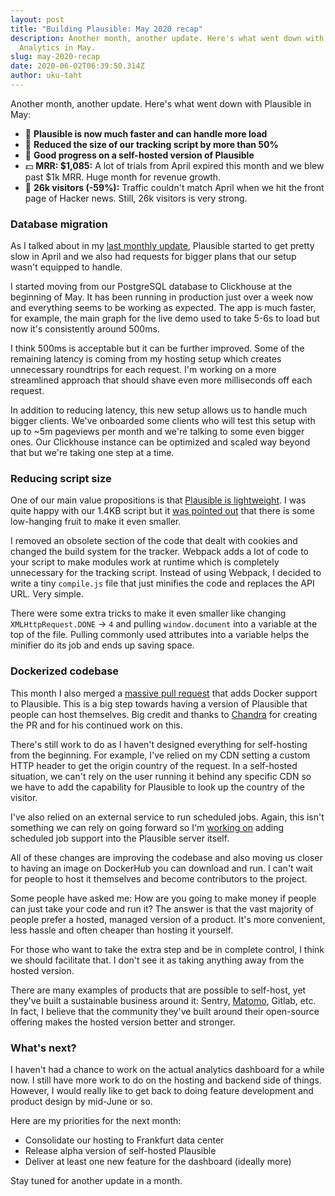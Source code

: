 ```yaml
---
layout: post
title: "Building Plausible: May 2020 recap"
description: Another month, another update. Here's what went down with Plausible
  Analytics in May.
slug: may-2020-recap
date: 2020-06-02T06:39:50.314Z
author: uku-taht
---
```

Another month, another update. Here's what went down with Plausible in May:

* 🚀 **Plausible is now much faster and can handle more load**
* 🙌 **Reduced the size of our tracking script by more than 50%**
* 🔨 **Good progress on a self-hosted version of Plausible**
* 💵 **MRR: $1,085:** A lot of trials from April expired this month and we blew past $1k MRR. Huge month for revenue growth.
* 👩 **26k visitors (-59%):** Traffic couldn't match April when we hit the front page of Hacker news. Still, 26k visitors is very strong.

### Database migration

As I talked about in my [last monthly update](https://plausible.io/blog/april-2020-recap#scaling-plausible), Plausible started to get pretty slow in April and we also had requests for bigger plans that our setup wasn't equipped to handle.

I started moving from our PostgreSQL database to Clickhouse at the beginning of May. It has been running in production just over a week now and everything seems to be working as expected. The app is much faster, for example, the main graph for the live demo used to take 5-6s to load but now it's consistently around 500ms.

I think 500ms is acceptable but it can be further improved. Some of the remaining latency is coming from my hosting setup which creates unnecessary roundtrips for each request. I'm working on a more streamlined approach that should shave even more milliseconds off each request.

In addition to reducing latency, this new setup allows us to handle much bigger clients. We've onboarded some clients who will test this setup with up to ~5m pageviews per month and we're talking to some even bigger ones. Our Clickhouse instance can be optimized and scaled way beyond that but we're taking one step at a time.

### Reducing script size

One of our main value propositions is that [Plausible is lightweight](https://plausible.io/lightweight-web-analytics). I was quite happy with our 1.4KB script but it [was pointed out](https://github.com/plausible/analytics/issues/52) that there is some low-hanging fruit to make it even smaller.

I removed an obsolete section of the code that dealt with cookies and changed the build system for the tracker. Webpack adds a lot of code to your script to make modules work at runtime which is completely unnecessary for the tracking script. Instead of using Webpack, I decided to write a tiny `compile.js` file that just minifies the code and replaces the API URL. Very simple.

There were some extra tricks to make it even smaller like changing `XMLHttpRequest.DONE` -> `4` and pulling `window.document` into a variable at the top of the file. Pulling commonly used attributes into a variable helps the minifier do its job and ends up saving space.

### Dockerized codebase

This month I also merged a [massive pull request](https://github.com/plausible/analytics/pull/64) that adds Docker support to Plausible. This is a big step towards having a version of Plausible that people can host themselves. Big credit and thanks to [Chandra](https://twitter.com/this_is_tckb) for creating the PR and for his continued work on this.

There's still work to do as I haven't designed everything for self-hosting from the beginning. For example, I've relied on my CDN setting a custom HTTP header to get the origin country of the request. In a self-hosted situation, we can't rely on the user running it behind any specific CDN so we have to add the capability for Plausible to look up the country of the visitor.

I've also relied on an external service to run scheduled jobs. Again, this isn't something we can rely on going forward so I'm [working on](https://github.com/plausible/analytics/pull/69) adding scheduled job support into the Plausible server itself.

All of these changes are improving the codebase and also moving us closer to having an image on DockerHub you can download and run. I can't wait for people to host it themselves and become contributors to the project.

Some people have asked me: How are you going to make money if people can just take your code and run it? The answer is that the vast majority of people prefer a hosted, managed version of a product. It's more convenient, less hassle and often cheaper than hosting it yourself.

For those who want to take the extra step and be in complete control, I think we should facilitate that. I don't see it as taking anything away from the hosted version.

There are many examples of products that are possible to self-host, yet they've built a sustainable business around it: Sentry, [Matomo](https://plausible.io/vs-matomo), Gitlab, etc. In fact, I believe that the community they've built around their open-source offering makes the hosted version better and stronger.

### What's next?

I haven't had a chance to work on the actual analytics dashboard for a while now. I still have more work to do on the hosting and backend side of things. However, I would really like to get back to doing feature development and product design by mid-June or so.

Here are my priorities for the next month:

* Consolidate our hosting to Frankfurt data center
* Release alpha version of self-hosted Plausible
* Deliver at least one new feature for the dashboard (ideally more)

Stay tuned for another update in a month.